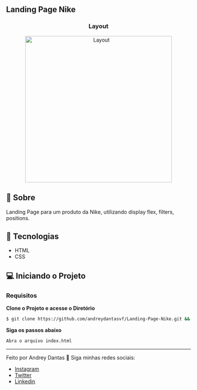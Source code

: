 ## Landing Page Nike

<h3 align="center">Layout </h3>
  <p align="center">
    <img alt="Layout" src="https://res.cloudinary.com/andreydantas/image/upload/v1659982535/Landing-Page-Nike/layout_uym6zq.png" widht="400px" height="400px">
  </p>

## 📜 Sobre
<p>
	Landing Page para um produto da Nike, utilizando display flex, filters, positions.
</p>

## 🚀 Tecnologias
- HTML
- CSS

## 💻 Iniciando o Projeto

### Requisitos

**Clone o Projeto e acesse o Diretório**

```bash
$ git clone https://github.com/andreydantasvf/Landing-Page-Nike.git && cd Landing-Page-Nike
```

**Siga os passos abaixo**
```bash
Abra o arquivo index.html
```
---
Feito por Andrey Dantas 👋 Siga minhas redes sociais:
- [Instagram](https://www.instagram.com/andreydantasvf/)
- [Twitter](https://twitter.com/andreydantasvf)
- [Linkedin](https://www.linkedin.com/in/andreydantasvf/)
